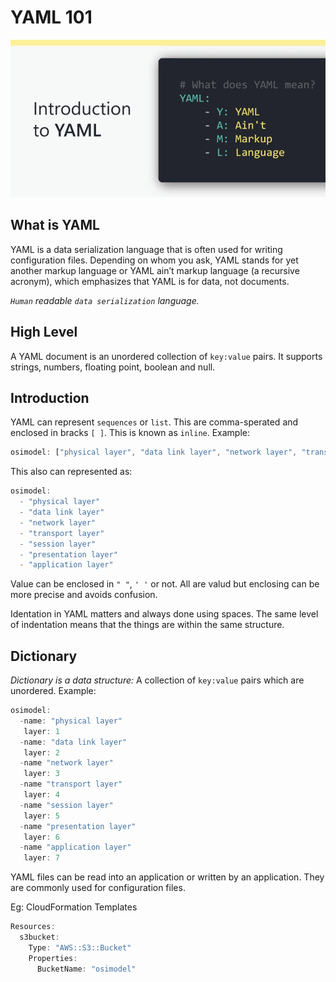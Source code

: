 # YAML 101
![Alt text](images/yaml.webp)

## What is YAML
YAML is a data serialization language that is often used for writing configuration files. Depending on whom you ask, YAML stands for yet another markup language or YAML ain’t markup language (a recursive acronym), which emphasizes that YAML is for data, not documents.

*`Human` readable `data serialization` language.*

## High Level
A YAML document is an unordered collection of `key:value` pairs. It supports strings, numbers, floating point, boolean and null.

## Introduction
YAML can represent `sequences` or `list`. This are comma-sperated and enclosed in bracks `[ ]`. This is known as `inline`. Example:
```js
osimodel: ["physical layer", "data link layer", "network layer", "transport layer", "session layer", "presentation layer", "application layer"]
```
This also can represented as:
```js
osimodel:
  - "physical layer"
  - "data link layer"
  - "network layer"
  - "transport layer"
  - "session layer"
  - "presentation layer"
  - "application layer"
```
Value can be enclosed in `" "`, `' '` or not. All are valud but enclosing can be more precise and avoids confusion.

Identation in YAML matters and always done using spaces. The same level of indentation means that the things are within the same structure.

## Dictionary
*Dictionary is a data structure:* A collection of `key:value` pairs which are unordered. Example:

```js
osimodel:
  -name: "physical layer"
   layer: 1
  -name: "data link layer"
   layer: 2
  -name "network layer"
   layer: 3
  -name "transport layer"
   layer: 4
  -name "session layer"
   layer: 5
  -name "presentation layer"
   layer: 6
  -name "application layer"
   layer: 7
```
YAML files can be read into an application or written by an application. They are commonly used for configuration files. 

Eg: CloudFormation Templates

```js
Resources:
  s3bucket:
    Type: "AWS::S3::Bucket"
    Properties:
      BucketName: "osimodel"
```